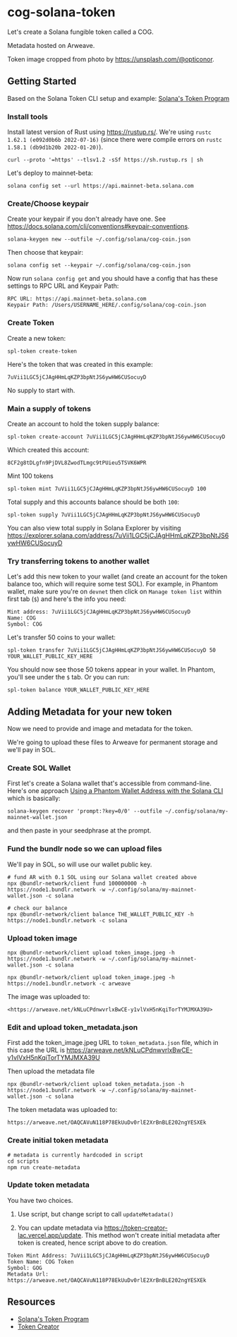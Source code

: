 # cog-solana-token

Let's create a Solana fungible token called a COG.

Metadata hosted on Arweave.

Token image cropped from photo by <https://unsplash.com/@opticonor>.

## Getting Started

Based on the Solana Token CLI setup and example: [Solana's Token Program](https://spl.solana.com/token)

### Install tools

Install latest version of Rust using <https://rustup.rs/>. We're using `rustc 1.62.1 (e092d0b6b 2022-07-16)` (since there were compile errors on `rustc 1.58.1 (db9d1b20b 2022-01-20)`).

    curl --proto '=https' --tlsv1.2 -sSf https://sh.rustup.rs | sh

Let's deploy to mainnet-beta:

    solana config set --url https://api.mainnet-beta.solana.com

### Create/Choose keypair

Create your keypair if you don't already have one. See <https://docs.solana.com/cli/conventions#keypair-conventions>.

    solana-keygen new --outfile ~/.config/solana/cog-coin.json

Then choose that keypair:

    solana config set --keypair ~/.config/solana/cog-coin.json

Now run `solana config get` and you should have a config that has these settings to RPC URL and Keypair Path:

    RPC URL: https://api.mainnet-beta.solana.com
    Keypair Path: /Users/USERNAME_HERE/.config/solana/cog-coin.json

### Create Token

Create a new token:

    spl-token create-token

Here's the token that was created in this example:

    7uVii1LGC5jCJAgHHmLqKZP3bpNtJS6ywHW6CUSocuyD

No supply to start with.

### Main a supply of tokens

Create an account to hold the token supply balance:

    spl-token create-account 7uVii1LGC5jCJAgHHmLqKZP3bpNtJS6ywHW6CUSocuyD

Which created this account:

    8CF2g8tDLgfn9PjDVL8ZwodTLmgc9tPUieu5TSVK6WPR

Mint 100 tokens

    spl-token mint 7uVii1LGC5jCJAgHHmLqKZP3bpNtJS6ywHW6CUSocuyD 100

Total supply and this accounts balance should be both `100`:

    spl-token supply 7uVii1LGC5jCJAgHHmLqKZP3bpNtJS6ywHW6CUSocuyD

You can also view total supply in Solana Explorer by visiting <https://explorer.solana.com/address/7uVii1LGC5jCJAgHHmLqKZP3bpNtJS6ywHW6CUSocuyD>

### Try transferring tokens to another wallet

Let's add this new token to your wallet (and create an account for the token balance too, which will require some test SOL). For example, in Phantom wallet, make sure you're on `devnet` then click on `Manage token list` within first tab (`$`) and here's the info you need:

    Mint address: 7uVii1LGC5jCJAgHHmLqKZP3bpNtJS6ywHW6CUSocuyD
    Name: COG
    Symbol: COG

Let's transfer 50 coins to your wallet:

    spl-token transfer 7uVii1LGC5jCJAgHHmLqKZP3bpNtJS6ywHW6CUSocuyD 50 YOUR_WALLET_PUBLIC_KEY_HERE

You should now see those 50 tokens appear in your wallet. In Phantom, you'll see under the `$` tab. Or you can run:

    spl-token balance YOUR_WALLET_PUBLIC_KEY_HERE

## Adding Metadata for your new token

Now we need to provide and image and metadata for the token.

We're going to upload these files to Arweave for permanent storage and we'll pay in SOL.

### Create SOL Wallet

First let's create a Solana wallet that's accessible from command-line. Here's one approach [Using a Phantom Wallet Address with the Solana CLI](https://mattmazur.com/2021/11/18/using-a-phantom-wallet-address-with-the-solana-cli/) which is basically:

    solana-keygen recover 'prompt:?key=0/0' --outfile ~/.config/solana/my-mainnet-wallet.json

and then paste in your seedphrase at the prompt.

### Fund the bundlr node so we can upload files

We'll pay in SOL, so will use our wallet public key.

    # fund AR with 0.1 SOL using our Solana wallet created above
    npx @bundlr-network/client fund 100000000 -h https://node1.bundlr.network -w ~/.config/solana/my-mainnet-wallet.json -c solana

    # check our balance
    npx @bundlr-network/client balance THE_WALLET_PUBLIC_KEY -h https://node1.bundlr.network -c solana

### Upload token image

    npx @bundlr-network/client upload token_image.jpeg -h https://node1.bundlr.network -w ~/.config/solana/my-mainnet-wallet.json -c solana

    npx @bundlr-network/client upload token_image.jpeg -h https://node1.bundlr.network -c arweave

The image was uploaded to:

    <https://arweave.net/kNLuCPdnwvrlxBwCE-y1vlVxH5nKqiTorTYMJMXA39U>

### Edit and upload token_metadata.json

First add the token_image.jpeg URL to `token_metadata.json` file, which in this case the URL is <https://arweave.net/kNLuCPdnwvrlxBwCE-y1vlVxH5nKqiTorTYMJMXA39U>

Then upload the metadata file

    npx @bundlr-network/client upload token_metadata.json -h https://node1.bundlr.network -w ~/.config/solana/my-mainnet-wallet.json -c solana

The token metadata was uploaded to:

    https://arweave.net/OAQCAVuN118P78EkUuDv0rlE2XrBnBLE202ngYESXEk

### Create initial token metadata

    # metadata is currently hardcoded in script
    cd scripts
    npm run create-metadata

### Update token metadata

You have two choices.

1. Use script, but change script to call `updateMetadata()`

2. You can update metadata via <https://token-creator-lac.vercel.app/update>. This method won't create initial metadata after token is created, hence script above to do creation.

```
Token Mint Address: 7uVii1LGC5jCJAgHHmLqKZP3bpNtJS6ywHW6CUSocuyD
Token Name: COG Token
Symbol: GOG
Metadata Url: https://arweave.net/OAQCAVuN118P78EkUuDv0rlE2XrBnBLE202ngYESXEk
```

## Resources

- [Solana's Token Program](https://spl.solana.com/token)
- [Token Creator](https://github.com/jacobcreech/Token-Creator)
